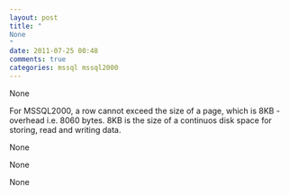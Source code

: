 ```yaml
---
layout: post
title: "
None
"
date: 2011-07-25 00:48
comments: true
categories: mssql mssql2000
---
```


None


For MSSQL2000, a row cannot exceed the size of a page, which is 8KB - overhead i.e. 8060 bytes. 8KB is the size of a continuos disk space for storing, read and writing data. 


None


None


None

